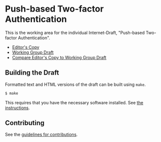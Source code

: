 # Push-based Two-factor Authentication

This is the working area for the individual Internet-Draft, "Push-based Two-factor Authentication".

* [Editor's Copy](https://strugee.github.io/draft-webpush-2fa/#go.draft-jordan-webpush-two-factor-auth-latest.html)
* [Working Group Draft](https://tools.ietf.org/html/draft-jordan-webpush-two-factor-auth-latest)
* [Compare Editor's Copy to Working Group Draft](https://strugee.github.io/draft-webpush-2fa/#go.draft-jordan-webpush-two-factor-auth-latest.diff)

## Building the Draft

Formatted text and HTML versions of the draft can be built using `make`.

```sh
$ make
```

This requires that you have the necessary software installed.  See
[the instructions](https://github.com/martinthomson/i-d-template/blob/master/doc/SETUP.md).


## Contributing

See the
[guidelines for contributions](https://github.com/strugee/draft-webpush-2fa/blob/master/CONTRIBUTING.md).
